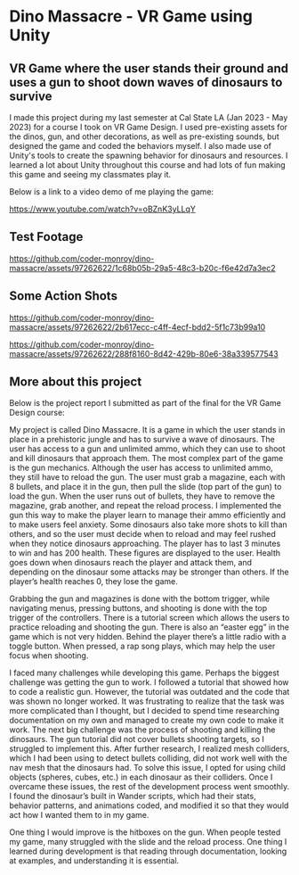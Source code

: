 # Dino Massacre - VR Game using Unity

## VR Game where the user stands their ground and uses a gun to shoot down waves of dinosaurs to survive

I made this project during my last semester at Cal State LA (Jan 2023 - May 2023) for a course I took on VR Game Design. I used pre-existing assets
for the dinos, gun, and other decorations, as well as pre-existing sounds, but designed the game and coded the behaviors myself. I also made use of
Unity's tools to create the spawning behavior for dinosaurs and resources. I learned a lot about Unity throughout this course and had lots of fun 
making this game and seeing my classmates play it.

Below is a link to a video demo of me playing the game:

https://www.youtube.com/watch?v=oBZnK3yLLqY

## Test Footage

https://github.com/coder-monroy/dino-massacre/assets/97262622/1c68b05b-29a5-48c3-b20c-f6e42d7a3ec2

## Some Action Shots

https://github.com/coder-monroy/dino-massacre/assets/97262622/2b617ecc-c4ff-4ecf-bdd2-5f1c73b99a10

https://github.com/coder-monroy/dino-massacre/assets/97262622/288f8160-8d42-429b-80e6-38a339577543

## More about this project

Below is the project report I submitted as part of the final for the VR Game Design course:

My project is called Dino Massacre. It is a game in which the user stands in place in a prehistoric jungle and has to survive a wave of dinosaurs. The user has access to a gun and unlimited ammo, which they can use to shoot and kill dinosaurs that approach them. The most complex part of the game is the gun mechanics. Although the user has access to unlimited ammo, they still have to reload the gun. The user must grab a magazine, each with 8 bullets, and place it in the gun, then pull the slide (top part of the gun) to load the gun. When the user runs out of bullets, they have to remove the magazine, grab another, and repeat the reload process. I implemented the gun this way to make the player learn to manage their ammo efficiently and to make users feel anxiety. Some dinosaurs also take more shots to kill than others, and so the user must decide when to reload and may feel rushed when they notice dinosaurs approaching. The player has to last 3 minutes to win and has 200 health. These figures are displayed to the user. Health goes down when dinosaurs reach the player and attack them, and depending on the dinosaur some attacks may be stronger than others.  If the player’s health reaches 0, they lose the game.

Grabbing the gun and magazines is done with the bottom trigger, while navigating menus, pressing buttons, and shooting is done with the top trigger of the controllers. There is a tutorial screen which allows the users to practice reloading and shooting the gun. There is also an “easter egg” in the game which is not very hidden. Behind the player there’s a little radio with a toggle button. When pressed, a rap song plays, which may help the user focus when shooting. 
 
I faced many challenges while developing this game. Perhaps the biggest challenge was getting the gun to work. I followed a tutorial that showed how to code a realistic gun. However, the tutorial was outdated and the code that was shown no longer worked. It was frustrating to realize that the task was more complicated than I thought, but I decided to spend time researching documentation on my own and managed to create my own code to make it work. The next big challenge was the process of shooting and killing the dinosaurs. The gun tutorial did not cover bullets shooting targets, so I struggled to implement this. After further research, I realized mesh colliders, which I had been using to detect bullets colliding, did not work well with the nav mesh that the dinosaurs had. To solve this issue, I opted for using child objects (spheres, cubes, etc.) in each dinosaur as their colliders. Once I overcame these issues, the rest of the development process went smoothly. I found the dinosaur’s built in Wander scripts, which had their stats, behavior patterns, and animations coded, and modified it so that they would act how I wanted them to in my game. 
 
One thing I would improve is the hitboxes on the gun. When people tested my game, many struggled with the slide and the reload process. One thing I learned during development is that reading through documentation, looking at examples, and understanding it is essential.
